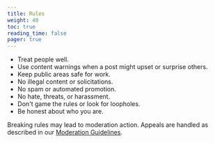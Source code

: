 ```yaml
---
title: Rules
weight: 40
toc: true
reading_time: false
pager: true
---
```


- Treat people well.
- Use content warnings when a post might upset or surprise others.
- Keep public areas safe for work.
- No illegal content or solicitations.
- No spam or automated promotion.
- No hate, threats, or harassment.
- Don't game the rules or look for loopholes.
- Be honest about who you are.

Breaking rules may lead to moderation action. Appeals are handled as described in our [Moderation Guidelines](/docs/policies/moderation-guidelines/#appeals).

